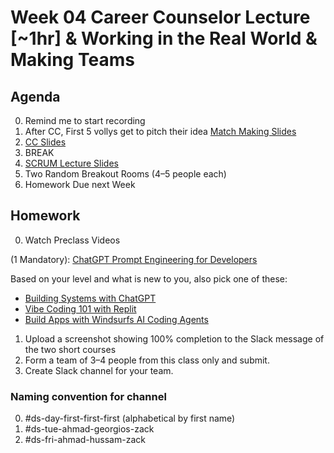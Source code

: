 # Week 04  Career Counselor Lecture [~1hr] & Working in the Real World & Making Teams

## Agenda
0. Remind me to start recording
0. After CC, First 5 vollys get to pitch their idea [Match Making Slides]()
0. [CC Slides]()
0. BREAK
0. [SCRUM Lecture Slides](https://docs.google.com/presentation/d/1G-7RNgZinNdX1FChukCllxV07ioiHQRA7gaxPV6eYHw/edit?usp=sharing)
0. Two Random Breakout Rooms (4–5 people each)
0. Homework Due next Week



## Homework
0. Watch Preclass Videos

  (1 Mandatory): [ChatGPT Prompt Engineering for Developers](https://www.deeplearning.ai/short-courses/chatgpt-prompt-engineering-for-developers/?utm_source=chatgpt.com)

  Based on your level and what is new to you, also pick one of these:

  - [Building Systems with ChatGPT](https://www.deeplearning.ai/short-courses/building-systems-with-chatgpt/?utm_source=chatgpt.com)
  - [Vibe Coding 101 with Replit](https://www.deeplearning.ai/short-courses/vibe-coding-101-with-replit/)
  - [Build Apps with Windsurfs AI Coding Agents](https://www.deeplearning.ai/short-courses/build-apps-with-windsurfs-ai-coding-agents/)

1. Upload a screenshot showing 100% completion to the Slack message of the two short courses
2. Form a team of 3–4 people from this class only and submit.
3. Create Slack channel for your team.

### Naming convention for channel
0. #ds-day-first-first-first (alphabetical by first name)
1. #ds-tue-ahmad-georgios-zack
2. #ds-fri-ahmad-hussam-zack
